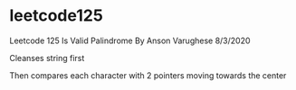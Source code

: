 # leetcode125
Leetcode 125 Is Valid Palindrome
By Anson Varughese
8/3/2020

Cleanses string first

Then compares each character with 2 pointers moving towards the center

